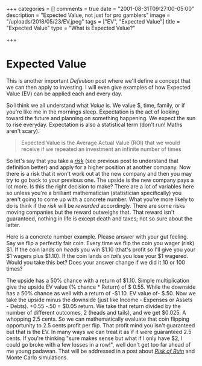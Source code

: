 +++
categories = []
comments = true
date = "2001-08-31T09:27:00-05:00"
description = "Expected Value, not just for pro gamblers"
image = "/uploads/2018/05/23/EV.jpeg"
tags = ["EV", "Expected Value"]
title = "Expected Value"
type = "What is Expected Value?"

+++
# Expected Value

This is another important _Definition_ post where we'll define a concept that we can then apply to investing. I will even give examples of how Expected Value (EV) can be applied each and every day.

So I think we all understand what _Value_ is. We value $, time, family, or if you're like me in the mornings sleep. Expectation is the act of looking toward the future and planning on something happening. We expect the sun to rise everyday. Expectation is also a statistical term (don't run! Maths aren't scary).

> Expected Value is the Average Actual Value (ROI) that we would receive if we repeated an investment an infinite number of times

So let's say that you take a [_risk_](http://www.bettingonsuccess.com/post/risk-is-your-best-friend "Risk") (see previous post to understand that definition better) and apply for a higher position at another company. Now there is a risk that it won't work out at the new company and then you may try to go back to your previous one. The upside is the new company pays a lot more. Is this the right decision to make? There are a lot of variables here so unless you're a brilliant mathematician (statistician specifically) you aren't going to come up with a concrete number. What you're more likely to do is think if the _risk_ will be _rewarded_ accordingly. There are some risks moving companies but the reward outweighs that. That reward isn't guaranteed, nothing in life is except death and taxes; not so sure about the latter.

Here is a concrete number example. Please answer with your gut feeling. Say we flip a perfectly fair coin. Every time we flip the coin you wager (risk) $1. If the coin lands on _heads_ you win $1.10 (that's profit so I'll give you your $1 wagers plus $1.10). If the coin lands on _tails_ you lose your $1 wagered. Would you take this bet? Does your answer change if we did it 10 or 100 times?

The upside has a 50% chance with a return of $1.10. Simple multiplication give the upside EV value (% chance * Return) of $ 0.55. While the downside has a 50% chance as well with a return of -$1.10. EV value of- $.50. Now we take the upside minus the downside (just like Income - Expenses or Assets - Debts). +0.55 -.50 = $0.05 return. We take that return divided by the number of different outcomes, 2 (heads and tails), and we get $0.025. A whopping 2.5 cents. So we can mathematically evaluate that coin flipping opportunity to 2.5 cents profit per flip. That profit mind you isn't guaranteed but that is the EV. In many ways we can treat it as if it were guaranteed 2.5 cents. If you're thinking "sure makes sense but what if I only have $2, I could go broke with a few losses in a row!", well don't get too far ahead of me young padawan. That will be addressed in a post about [_Risk of Ruin_](http://www.bettingonsuccess.com/post/risk-of-ruin "Risk of Ruin") and Monte Carlo simulations.